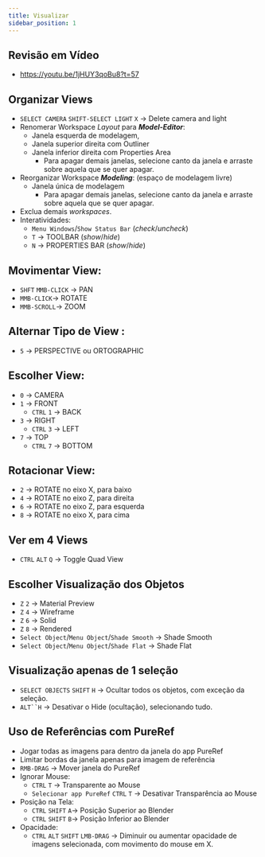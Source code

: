 ```yaml
---
title: Visualizar
sidebar_position: 1
---
```


## Revisão em Vídeo
- https://youtu.be/1jHUY3qoBu8?t=57

## Organizar Views
- `SELECT CAMERA` `SHIFT-SELECT LIGHT` `X` -> Delete camera and light
- Renomerar Workspace *Layout* para ***Model-Editor***: 
    - Janela esquerda de modelagem, 
    - Janela superior direita com Outliner
    - Janela inferior direita com Properties Area
        - Para apagar demais janelas, selecione canto da janela e arraste sobre aquela que se quer apagar.
- Reorganizar Workspace ***Modeling***: (espaço de modelagem livre)
    - Janela única de modelagem
        - Para apagar demais janelas, selecione canto da janela e arraste sobre aquela que se quer apagar.
- Exclua demais *workspaces*.
- Interatividades:
    - `Menu Windows`/`Show Status Bar` (*check*/*uncheck*)
    - `T`  -> TOOLBAR (*show*/*hide*)
    - `N`  -> PROPERTIES BAR (*show*/*hide*)

## Movimentar View:
- `SHFT` `MMB-CLICK` -> PAN
- `MMB-CLICK`-> ROTATE
- `MMB-SCROLL`-> ZOOM

## Alternar Tipo de View :
- `5`  -> PERSPECTIVE ou ORTOGRAPHIC

## Escolher View:
- `0` -> CAMERA
- `1` -> FRONT
    - `CTRL` `1` -> BACK
- `3`  -> RIGHT
    - `CTRL` `3` -> LEFT
- `7`  -> TOP
    - `CTRL` `7` -> BOTTOM

## Rotacionar View:
- `2`  -> ROTATE no eixo X, para baixo
- `4`  -> ROTATE no eixo Z, para direita
- `6`  -> ROTATE no eixo Z, para esquerda
- `8`  -> ROTATE no eixo X, para cima

## Ver em 4 Views
- `CTRL` `ALT` `Q` -> Toggle Quad View

## Escolher Visualização dos Objetos
- `Z` `2` -> Material Preview
- `Z` `4` -> Wireframe
- `Z` `6` -> Solid
- `Z` `8` -> Rendered
- `Select Object`/`Menu Object`/`Shade Smooth` -> Shade Smooth
- `Select Object`/`Menu Object`/`Shade Flat` -> Shade Flat

## Visualização apenas de 1 seleção
- `SELECT OBJECTS` `SHIFT` `H` -> Ocultar todos os objetos, com exceção da seleção.
- `ALT``H` -> Desativar o Hide (ocultação), selecionando tudo.

## Uso de Referências com PureRef
- Jogar todas as imagens para dentro da janela do app PureRef
- Limitar bordas da janela apenas para imagem de referência
- `RMB-DRAG` -> Mover janela do PureRef
- Ignorar Mouse:
    - `CTRL` `T` -> Transparente ao Mouse
    - `Selecionar app PureRef` `CTRL` `T` -> Desativar Transparência ao Mouse
- Posição na Tela:
    - `CTRL` `SHIFT` `A`-> Posição Superior ao Blender
    - `CTRL` `SHIFT` `B`-> Posição Inferior ao Blender
- Opacidade:
    - `CTRL` `ALT` `SHIFT` `LMB-DRAG` -> Diminuir ou aumentar opacidade de imagens selecionada, com movimento do mouse em X.
